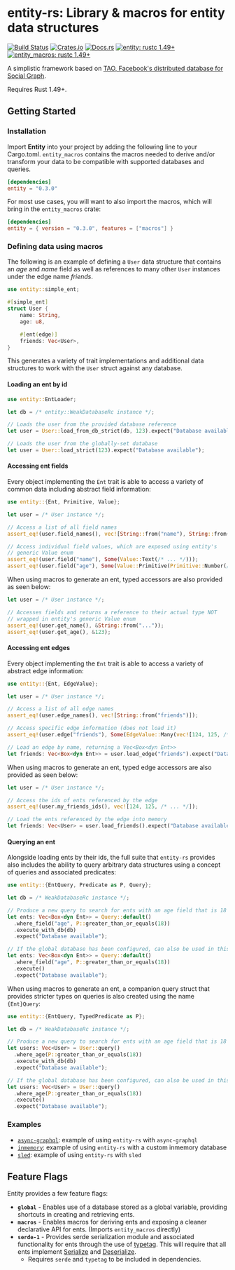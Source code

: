 # entity-rs: Library & macros for entity data structures

[![Build Status][build_img]][build_lnk]
[![Crates.io][crates_img]][crates_lnk]
[![Docs.rs][doc_img]][doc_lnk]
[![entity: rustc 1.49+]][Rust 1.49]
[![entity_macros: rustc 1.49+]][Rust 1.49]

[build_img]: https://github.com/chipsenkbeil/entity-rs/workflows/CI/badge.svg
[build_lnk]: https://github.com/chipsenkbeil/entity-rs/actions
[crates_img]: https://img.shields.io/crates/v/entity.svg
[crates_lnk]: https://crates.io/crates/entity
[doc_img]: https://docs.rs/entity/badge.svg
[doc_lnk]: https://docs.rs/entity
[entity: rustc 1.49+]: https://img.shields.io/badge/entity-rustc_1.49+-lightgray.svg
[entity_macros: rustc 1.49+]:
https://img.shields.io/badge/entity_macros-rustc_1.49+-lightgray.svg
[Rust 1.49]: https://blog.rust-lang.org/2020/12/31/Rust-1.49.0.html

A simplistic framework based on [TAO, Facebook's distributed database for Social Graph](https://www.usenix.org/system/files/conference/atc13/atc13-bronson.pdf).

Requires Rust 1.49+.

## Getting Started

### Installation

Import **Entity** into your project by adding the following line to your
Cargo.toml. `entity_macros` contains the macros needed to derive and/or
transform your data to be compatible with supported databases and queries.

```toml
[dependencies]
entity = "0.3.0"
```

For most use cases, you will want to also import the macros, which will bring
in the `entity_macros` crate:

```toml
[dependencies]
entity = { version = "0.3.0", features = ["macros"] }
```

### Defining data using macros

The following is an example of defining a `User` data structure that contains
an _age_ and _name_ field as well as references to many other `User` instances
under the edge name _friends_.

```rust
use entity::simple_ent;

#[simple_ent]
struct User {
    name: String,
    age: u8,

    #[ent(edge)]
    friends: Vec<User>,
}
```

This generates a variety of trait implementations and additional data
structures to work with the `User` struct against any database.

#### Loading an ent by id

```rust
use entity::EntLoader;

let db = /* entity::WeakDatabaseRc instance */;

// Loads the user from the provided database reference
let user = User::load_from_db_strict(db, 123).expect("Database available");

// Loads the user from the globally-set database
let user = User::load_strict(123).expect("Database available");
```

#### Accessing ent fields

Every object implementing the `Ent` trait is able to access a variety of
common data including abstract field information:

```rust
use entity::{Ent, Primitive, Value};

let user = /* User instance */;

// Access a list of all field names
assert_eq!(user.field_names(), vec![String::from("name"), String::from("age")]);

// Access individual field values, which are exposed using entity's
// generic Value enum
assert_eq!(user.field("name"), Some(Value::Text(/* ... */)));
assert_eq!(user.field("age"), Some(Value::Primitive(Primitive::Number(/* ... */))));
```

When using macros to generate an ent, typed accessors are also provided as
seen below:

```rust
let user = /* User instance */;

// Accesses fields and returns a reference to their actual type NOT
// wrapped in entity's generic Value enum
assert_eq!(user.get_name(), &String::from("..."));
assert_eq!(user.get_age(), &123);
```

#### Accessing ent edges

Every object implementing the `Ent` trait is able to access a variety of
abstract edge information:

```rust
use entity::{Ent, EdgeValue};

let user = /* User instance */;

// Access a list of all edge names
assert_eq!(user.edge_names(), vec![String::from("friends")]);

// Access specific edge information (does not load it)
assert_eq!(user.edge("friends"), Some(EdgeValue::Many(vec![124, 125, /* ... */])));

// Load an edge by name, returning a Vec<Box<dyn Ent>>
let friends: Vec<Box<dyn Ent>> = user.load_edge("friends").expect("Database available");
```

When using macros to generate an ent, typed edge accessors are also provided
as seen below:

```rust
let user = /* User instance */;

// Access the ids of ents referenced by the edge
assert_eq!(user.my_friends_ids(), vec![124, 125, /* ... */]);

// Load the ents referenced by the edge into memory
let friends: Vec<User> = user.load_friends().expect("Database available");
```

#### Querying an ent

Alongside loading ents by their ids, the full suite that `entity-rs` provides
also includes the ability to query arbitrary data structures using a concept of
queries and associated predicates:

```rust
use entity::{EntQuery, Predicate as P, Query};

let db = /* WeakDatabaseRc instance */;

// Produce a new query to search for ents with an age field that is 18 or higher
let ents: Vec<Box<dyn Ent>> = Query::default()
  .where_field("age", P::greater_than_or_equals(18))
  .execute_with_db(db)
  .expect("Database available");

// If the global database has been configured, can also be used in this manner
let ents: Vec<Box<dyn Ent>> = Query::default()
  .where_field("age", P::greater_than_or_equals(18))
  .execute()
  .expect("Database available");
```

When using macros to generate an ent, a companion query struct that
provides stricter types on queries is also created using the name
`{Ent}Query`:

```rust
use entity::{EntQuery, TypedPredicate as P};

let db = /* WeakDatabaseRc instance */;

// Produce a new query to search for ents with an age field that is 18 or higher
let users: Vec<User> = User::query()
  .where_age(P::greater_than_or_equals(18))
  .execute_with_db(db)
  .expect("Database available");

// If the global database has been configured, can also be used in this manner
let users: Vec<User> = User::query()
  .where_age(P::greater_than_or_equals(18))
  .execute()
  .expect("Database available");
```

### Examples

* [`async-graphql`](integrations/entity-async-graphql/examples/user.rs):
  example of using `entity-rs` with `async-graphql`
* [`inmemory`](integrations/entity-inmemory/examples/user.rs): example of using
  `entity-rs` with a custom inmemory database
* [`sled`](integrations/entity-sled/examples/user.rs): example of using
  `entity-rs` with `sled`

## Feature Flags

Entity provides a few feature flags:

* **`global`** - Enables use of a database stored as a global variable,
  providing shortcuts in creating and retrieving ents.
* **`macros`** - Enables macros for deriving ents and exposing a cleaner
  declarative API for ents. (Imports `entity_macros` directly)
* **`serde-1`** - Provides serde serialization module and associated functionality for ents
  through the use of [typetag](https://github.com/dtolnay/typetag). This will
  require that all ents implement [Serialize](https://docs.serde.rs/serde/trait.Serialize.html)
  and [Deserialize](https://docs.serde.rs/serde/trait.Deserialize.html).
  * Requires `serde` and `typetag` to be included in dependencies.
